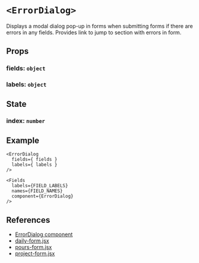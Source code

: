 # `<ErrorDialog>`
Displays a modal dialog pop-up in forms when submitting forms if there are errors in any fields.
Provides link to jump to section with errors in form.

## Props
### fields: `object`
### labels: `object`

## State
### index: `number`

## Example
```
<ErrorDialog
  fields={ fields }
  labels={ labels }
/>
```
```
<Fields
  labels={FIELD_LABELS}
  names={FIELD_NAMES}
  component={ErrorDialog}
/>
```

## References
* [ErrorDialog component](./error-dialog.jsx)
* [daily-form.jsx](../../pages/dailies/components/daily-form.jsx)
* [pours-form.jsx](../../pages/pours/components/pours-form.jsx)
* [project-form.jsx](../../pages/projects/components/project-form.jsx)